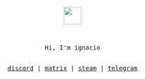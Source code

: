<p align="center">
	<img width="40" src="https://github.githubassets.com/images/spinners/octocat-spinner-64.gif">
</p>

 </br>
<p align="center">
<samp>
Hi, I'm ignacio
</samp>
</br></br>
</p>
<samp>
<p align="center">
<a href="https://discord.com/users/883329546517110876">discord</a> | <a href="https://matrix.to/#/@lgna:matrix.org">matrix</a> | <a href="https://steamcommunity.com/id/nulIed">steam</a> | <a href="https://t.me/SerialNumbers">telegram</a>
</p>

